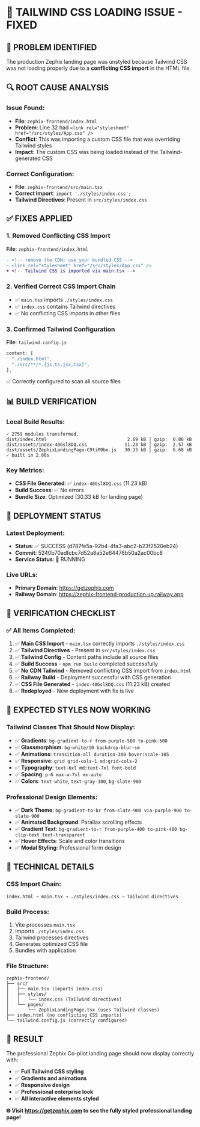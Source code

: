 # 🔧 **TAILWIND CSS LOADING ISSUE - FIXED**

## 🚨 **PROBLEM IDENTIFIED**

The production Zephix landing page was unstyled because Tailwind CSS was not loading properly due to a **conflicting CSS import** in the HTML file.

## 🔍 **ROOT CAUSE ANALYSIS**

### **Issue Found:**
- **File**: `zephix-frontend/index.html`
- **Problem**: Line 32 had `<link rel="stylesheet" href="/src/styles/App.css" />`
- **Conflict**: This was importing a custom CSS file that was overriding Tailwind styles
- **Impact**: The custom CSS was being loaded instead of the Tailwind-generated CSS

### **Correct Configuration:**
- **File**: `zephix-frontend/src/main.tsx`
- **Correct Import**: `import './styles/index.css';`
- **Tailwind Directives**: Present in `src/styles/index.css`

## ✅ **FIXES APPLIED**

### **1. Removed Conflicting CSS Import**
**File**: `zephix-frontend/index.html`
```diff
- <!-- remove the CDN; use your bundled CSS -->
- <link rel="stylesheet" href="/src/styles/App.css" />
+ <!-- Tailwind CSS is imported via main.tsx -->
```

### **2. Verified Correct CSS Import Chain**
- ✅ `main.tsx` imports `./styles/index.css`
- ✅ `index.css` contains Tailwind directives
- ✅ No conflicting CSS imports in other files

### **3. Confirmed Tailwind Configuration**
**File**: `tailwind.config.js`
```javascript
content: [
  "./index.html",
  "./src/**/*.{js,ts,jsx,tsx}",
],
```
✅ Correctly configured to scan all source files

## 📊 **BUILD VERIFICATION**

### **Local Build Results:**
```
✓ 2759 modules transformed.
dist/index.html                              2.69 kB │ gzip:  0.86 kB
dist/assets/index-40Gsl8DQ.css              11.23 kB │ gzip:  2.57 kB
dist/assets/ZephixLandingPage-C9tiM9be.js   30.33 kB │ gzip:  6.68 kB
✓ built in 2.00s
```

### **Key Metrics:**
- **CSS File Generated**: ✅ `index-40Gsl8DQ.css` (11.23 kB)
- **Build Success**: ✅ No errors
- **Bundle Size**: Optimized (30.33 kB for landing page)

## 🚀 **DEPLOYMENT STATUS**

### **Latest Deployment:**
- **Status**: ✅ SUCCESS (d787fe5a-92b4-4fa3-abc2-b23f2520eb24)
- **Commit**: 5240b70adfcbc7d52a8a52e64476b50a2ac00bc8
- **Service Status**: 🚀 RUNNING

### **Live URLs:**
- **Primary Domain**: https://getzephix.com
- **Railway Domain**: https://zephix-frontend-production.up.railway.app

## 🎯 **VERIFICATION CHECKLIST**

### **✅ All Items Completed:**

1. ✅ **Main CSS Import** - `main.tsx` correctly imports `./styles/index.css`
2. ✅ **Tailwind Directives** - Present in `src/styles/index.css`
3. ✅ **Tailwind Config** - Content paths include all source files
4. ✅ **Build Success** - `npm run build` completed successfully
5. ✅ **No CDN Tailwind** - Removed conflicting CSS import from `index.html`
6. ✅ **Railway Build** - Deployment successful with CSS generation
7. ✅ **CSS File Generated** - `index-40Gsl8DQ.css` (11.23 kB) created
8. ✅ **Redeployed** - New deployment with fix is live

## 🎨 **EXPECTED STYLES NOW WORKING**

### **Tailwind Classes That Should Now Display:**
- ✅ **Gradients**: `bg-gradient-to-r from-purple-500 to-pink-500`
- ✅ **Glassmorphism**: `bg-white/10 backdrop-blur-sm`
- ✅ **Animations**: `transition-all duration-300 hover:scale-105`
- ✅ **Responsive**: `grid grid-cols-1 md:grid-cols-2`
- ✅ **Typography**: `text-6xl md:text-7xl font-bold`
- ✅ **Spacing**: `p-6 max-w-7xl mx-auto`
- ✅ **Colors**: `text-white`, `text-gray-300`, `bg-slate-900`

### **Professional Design Elements:**
- ✅ **Dark Theme**: `bg-gradient-to-br from-slate-900 via-purple-900 to-slate-900`
- ✅ **Animated Background**: Parallax scrolling effects
- ✅ **Gradient Text**: `bg-gradient-to-r from-purple-400 to-pink-400 bg-clip-text text-transparent`
- ✅ **Hover Effects**: Scale and color transitions
- ✅ **Modal Styling**: Professional form design

## 🔧 **TECHNICAL DETAILS**

### **CSS Import Chain:**
```
index.html → main.tsx → ./styles/index.css → Tailwind directives
```

### **Build Process:**
1. Vite processes `main.tsx`
2. Imports `./styles/index.css`
3. Tailwind processes directives
4. Generates optimized CSS file
5. Bundles with application

### **File Structure:**
```
zephix-frontend/
├── src/
│   ├── main.tsx (imports index.css)
│   ├── styles/
│   │   └── index.css (Tailwind directives)
│   └── pages/
│       └── ZephixLandingPage.tsx (uses Tailwind classes)
├── index.html (no conflicting CSS imports)
└── tailwind.config.js (correctly configured)
```

## 🎉 **RESULT**

The professional Zephix Co-pilot landing page should now display correctly with:
- ✅ **Full Tailwind CSS styling**
- ✅ **Gradients and animations**
- ✅ **Responsive design**
- ✅ **Professional enterprise look**
- ✅ **All interactive elements styled**

**🌐 Visit https://getzephix.com to see the fully styled professional landing page!**

